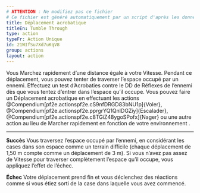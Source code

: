 ```yaml
---
# ATTENTION : Ne modifiez pas ce fichier
# Ce fichier est généré automatiquement par un script d'après les données du module Foundry VTT officiel et de sa traduction
title: Déplacement acrobatique
titleEn: Tumble Through
type: action
typeFr: Action Unique
id: 21WIfSu7Xd7uKqV8
group: actions
layout: action
---
```

Vous Marchez rapidement d’une distance égale à votre Vitesse. Pendant ce déplacement, vous pouvez tenter de traverser l’espace occupé par un ennemi. Effectuez un test d’<pf2-action action='tumbleThrough' glyph='A'>Acrobaties</pf2-action> contre le DD de Réflexes de l’ennemi dès que vous tentez d’entrer dans l’espace qu’il occupe. Vous pouvez faire un Déplacement acrobatique en effectuant les actions @Compendium[pf2e.actionspf2e.cS9nfDRGD83bNU1p]{Voler}, @Compendium[pf2e.actionspf2e.pprgrYQ1QnIDGZiy]{Escalader}, @Compendium[pf2e.actionspf2e.c8TGiZ48ygoSPofx]{Nager} ou une autre action au lieu de Marcher rapidement en fonction de votre environnement .

----

**Succès** Vous traversez l’espace occupé par l’ennemi, en considérant les cases dans son espace comme un terrain difficile (chaque déplacement de 1,50 m compte comme un déplacement de 3 m). Si vous n’avez pas assez de Vitesse pour traverser complètement l’espace qu’il occupe, vous appliquez l’effet de l’échec.

**Échec** Votre déplacement prend fin et vous déclenchez des réactions comme si vous étiez sorti de la case dans laquelle vous avez commencé.


